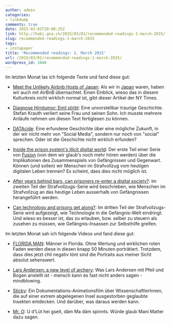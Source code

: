 ```yaml
---
author: admin
categories:
- linkdump
comments: true
date: 2015-03-01T20:00:25Z
link: http://habi.gna.ch/2015/03/01/recommended-readings-1-march-2015/
slug: recommended-readings-1-march-2015
tags:
- instapaper
title: 'Recommended readings: 1. March 2015'
url: /2015/03/01/recommended-readings-1-march-2015/
wordpress_id: 3848
---
```


Im letzten Monat las ich folgende Texte und fand diese gut:




    
  * [Meet the Unlikely Airbnb Hosts of Japan](http://www.nytimes.com/2015/02/22/magazine/meet-the-unlikely-airbnb-hosts-of-japan.html?_r=1): Als wir in [Japan](http://habi.gna.ch/2014/06/09/nippon/) waren, haben wir auch mit AirBnB übernachtet. Einen Einblick, wieso das in diesem Kulturkreis nicht wirklich normal ist, gibt dieser Artikel der NY Times.

    
  * [Diagnose Hirntumor: Emil stirbt](http://www.zeit.de/2014/48/krebs-diagnose-kampf-verlust): Eine unvorstellbar traurige Geschichte. Stefan Krauth verliert seine Frau und seinen Sohn. Ich musste mehrere Anläufe nehmen um diesen Text fertiglesen zu können.

    
  * [DATAcide](https://www.adbusters.org/magazine/115/datacide-total-annihilation-life-we-know-it.html): Eine erfundene Geschichte über eine mögliche Zukunft, in der wir nicht mehr von "Social Media", sondern nur noch von "social" sprechen. Oder ist die Geschichte nicht wirklich erfunden?

    
  * [Inside the prison system's illicit digital world](http://fusion.net/story/41931/inside-the-prison-systems-illicit-digital-world/): Der erste Teil einer Serie von [Fusion](http://fusion.net/about-us/) (von dem wir glaub's noch mehr hören werden) über die Implikationen des Zusammenspiels von Gefängnissen und Gegenwart. Können (und sollen) wir Menschen im Strafvollzug vom heutigen digitalen Leben trennen? Es scheint, dass dies nicht möglich ist.

    
  * [After years behind bars, can prisoners re-enter a digital society?](http://fusion.net/story/42775/after-years-behind-bars-can-prisoners-re-enter-a-digital-world/): Im zweiten Teil der Strafvollzugs-Serie wird beschrieben, wie Menschen im Strafvollzug an das heutige Leben ausserhalb von Gefängnissen herangeführt werden.

    
  * [Can technology and prisons get along?](http://fusion.net/story/44209/can-technology-and-prisons-get-along/): Im dritten Teil der Strafvollzugs-Serie wird aufgezeigt, wie Technologie in die Gefängnis-Welt eindringt. Und wieso es besser ist, das zu erlauben, bzw. selber zu steuern als zusehen zu müssen, wie Gefängnis-Insassen zur Selbsthilfe greifen.



Im letzten Monat sah ich folgende Videos und fand diese gut:


    
  * [FLORIDA MAN](https://vimeo.com/118532076): Männer in Florida. Ohne Wertung und wirklichen roten Faden werden diese in diesen knapp 50 Minuten porträtiert. Trotzdem, dass dies jetzt chli negativ tönt sind die Portraits aus meiner Sicht absolut sehenswert.

    
  * [Lars Andersen: a new level of archery](https://www.youtube.com/watch?v=BEG-ly9tQGk): Was Lars Andersen mit Pfeil und Bogen anstellt ist - mensch kann es fast nicht anders sagen - mindblowing.

    
  * [Sticky](http://vimeo.com/76647062): Ein Dokumentations-Animationsfilm über WissenschaftlerInnen, die auf einer extrem abgelegenen Insel ausgestorben geglaubte Insekten entdecken. Und darüber, was daraus werden kann.

    
  * [Mr. O](https://vimeo.com/119183703): U d'Lüt hei gseit, däm Ma däm spinnts. Würde glaub Mani Matter dazu sagen.




